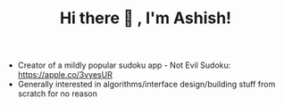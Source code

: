 <h1><p align="center"> Hi there 👋 , I'm Ashish! </p></h1>
&nbsp

- Creator of a mildly popular sudoku app - Not Evil Sudoku: https://apple.co/3vyesUR 
- Generally interested in algorithms/interface design/building stuff from scratch for no reason
